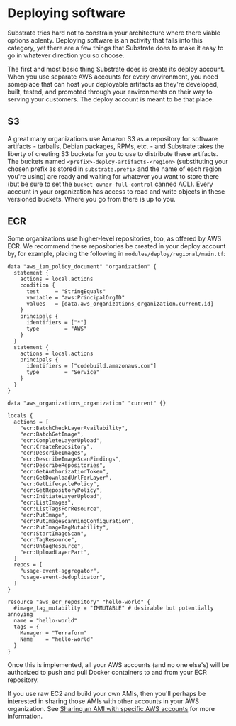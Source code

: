 # Deploying software

Substrate tries hard not to constrain your architecture where there viable options aplenty. Deploying software is an activity that falls into this category, yet there are a few things that Substrate does to make it easy to go in whatever direction you so choose.

The first and most basic thing Substrate does is create its deploy account. When you use separate AWS accounts for every environment, you need someplace that can host your deployable artifacts as they're developed, built, tested, and promoted through your environments on their way to serving your customers. The deploy account is meant to be that place.

## S3

A great many organizations use Amazon S3 as a repository for software artifacts - tarballs, Debian packages, RPMs, etc. - and Substrate takes the liberty of creating S3 buckets for you to use to distribute these artifacts. The buckets named `<prefix>-deploy-artifacts-<region>` (substituting your chosen prefix as stored in `substrate.prefix` and the name of each region you're using) are ready and waiting for whatever you want to store there (but be sure to set the `bucket-owner-full-control` canned ACL). Every account in your organization has access to read and write objects in these versioned buckets. Where you go from there is up to you.

## ECR

Some organizations use higher-level repositories, too, as offered by AWS ECR. We recommend these repositories be created in your deploy account by, for example, placing the following in `modules/deploy/regional/main.tf`:

```
data "aws_iam_policy_document" "organization" {
  statement {
    actions = local.actions
    condition {
      test     = "StringEquals"
      variable = "aws:PrincipalOrgID"
      values   = [data.aws_organizations_organization.current.id]
    }
    principals {
      identifiers = ["*"]
      type        = "AWS"
    }
  }
  statement {
    actions = local.actions
    principals {
      identifiers = ["codebuild.amazonaws.com"]
      type        = "Service"
    }
  }
}

data "aws_organizations_organization" "current" {}

locals {
  actions = [
    "ecr:BatchCheckLayerAvailability",
    "ecr:BatchGetImage",
    "ecr:CompleteLayerUpload",
    "ecr:CreateRepository",
    "ecr:DescribeImages",
    "ecr:DescribeImageScanFindings",
    "ecr:DescribeRepositories",
    "ecr:GetAuthorizationToken",
    "ecr:GetDownloadUrlForLayer",
    "ecr:GetLifecyclePolicy",
    "ecr:GetRepositoryPolicy",
    "ecr:InitiateLayerUpload",
    "ecr:ListImages",
    "ecr:ListTagsForResource",
    "ecr:PutImage",
    "ecr:PutImageScanningConfiguration",
    "ecr:PutImageTagMutability",
    "ecr:StartImageScan",
    "ecr:TagResource",
    "ecr:UntagResource",
    "ecr:UploadLayerPart",
  ]
  repos = [
    "usage-event-aggregator",
    "usage-event-deduplicator",
  ]
}

resource "aws_ecr_repository" "hello-world" {
  #image_tag_mutability = "IMMUTABLE" # desirable but potentially annoying
  name = "hello-world"
  tags = {
    Manager = "Terraform"
    Name    = "hello-world"
  }
}
```

Once this is implemented, all your AWS accounts (and no one else's) will be authorized to push and pull Docker containers to and from your ECR repository.

If you use raw EC2 and build your own AMIs, then you'll perhaps be interested in sharing those AMIs with other accounts in your AWS organization. See [Sharing an AMI with specific AWS accounts](https://docs.aws.amazon.com/AWSEC2/latest/UserGuide/sharingamis-explicit.html) for more information.
